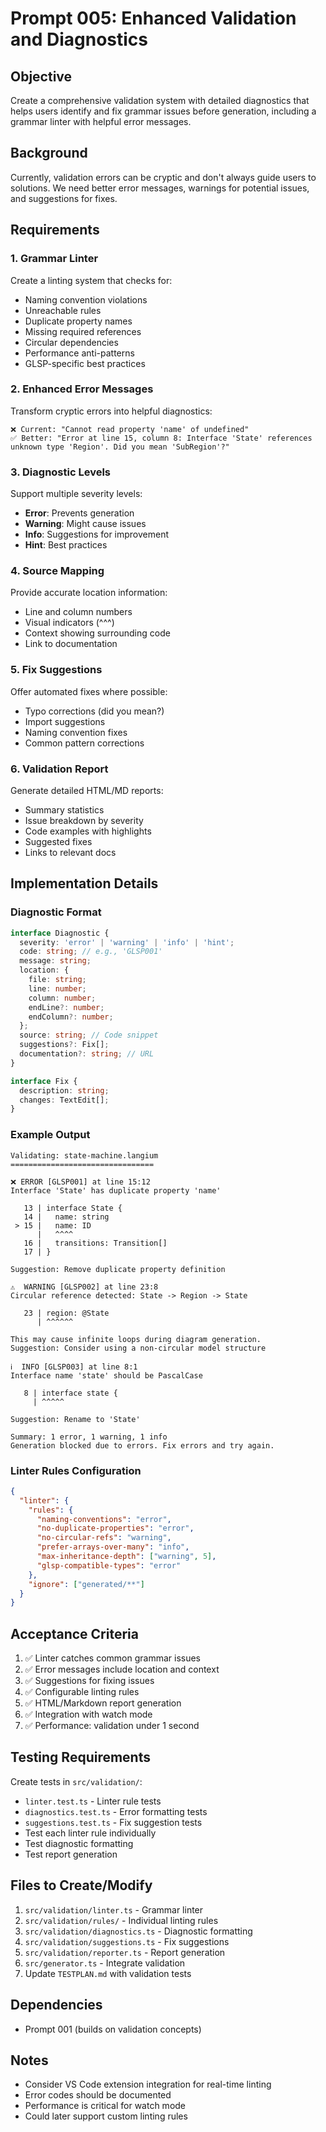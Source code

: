 # Prompt 005: Enhanced Validation and Diagnostics

## Objective
Create a comprehensive validation system with detailed diagnostics that helps users identify and fix grammar issues before generation, including a grammar linter with helpful error messages.

## Background
Currently, validation errors can be cryptic and don't always guide users to solutions. We need better error messages, warnings for potential issues, and suggestions for fixes.

## Requirements

### 1. Grammar Linter
Create a linting system that checks for:
- Naming convention violations
- Unreachable rules
- Duplicate property names
- Missing required references
- Circular dependencies
- Performance anti-patterns
- GLSP-specific best practices

### 2. Enhanced Error Messages
Transform cryptic errors into helpful diagnostics:
```
❌ Current: "Cannot read property 'name' of undefined"
✅ Better: "Error at line 15, column 8: Interface 'State' references unknown type 'Region'. Did you mean 'SubRegion'?"
```

### 3. Diagnostic Levels
Support multiple severity levels:
- **Error**: Prevents generation
- **Warning**: Might cause issues
- **Info**: Suggestions for improvement
- **Hint**: Best practices

### 4. Source Mapping
Provide accurate location information:
- Line and column numbers
- Visual indicators (^^^)
- Context showing surrounding code
- Link to documentation

### 5. Fix Suggestions
Offer automated fixes where possible:
- Typo corrections (did you mean?)
- Import suggestions
- Naming convention fixes
- Common pattern corrections

### 6. Validation Report
Generate detailed HTML/MD reports:
- Summary statistics
- Issue breakdown by severity
- Code examples with highlights
- Suggested fixes
- Links to relevant docs

## Implementation Details

### Diagnostic Format
```typescript
interface Diagnostic {
  severity: 'error' | 'warning' | 'info' | 'hint';
  code: string; // e.g., 'GLSP001'
  message: string;
  location: {
    file: string;
    line: number;
    column: number;
    endLine?: number;
    endColumn?: number;
  };
  source: string; // Code snippet
  suggestions?: Fix[];
  documentation?: string; // URL
}

interface Fix {
  description: string;
  changes: TextEdit[];
}
```

### Example Output
```
Validating: state-machine.langium
================================

❌ ERROR [GLSP001] at line 15:12
Interface 'State' has duplicate property 'name'

   13 | interface State {
   14 |   name: string
 > 15 |   name: ID
      |   ^^^^
   16 |   transitions: Transition[]
   17 | }

Suggestion: Remove duplicate property definition

⚠️  WARNING [GLSP002] at line 23:8  
Circular reference detected: State -> Region -> State

   23 | region: @State
      | ^^^^^^

This may cause infinite loops during diagram generation.
Suggestion: Consider using a non-circular model structure

ℹ️  INFO [GLSP003] at line 8:1
Interface name 'state' should be PascalCase

   8 | interface state {
     | ^^^^^

Suggestion: Rename to 'State'

Summary: 1 error, 1 warning, 1 info
Generation blocked due to errors. Fix errors and try again.
```

### Linter Rules Configuration
```json
{
  "linter": {
    "rules": {
      "naming-conventions": "error",
      "no-duplicate-properties": "error",
      "no-circular-refs": "warning",
      "prefer-arrays-over-many": "info",
      "max-inheritance-depth": ["warning", 5],
      "glsp-compatible-types": "error"
    },
    "ignore": ["generated/**"]
  }
}
```

## Acceptance Criteria

1. ✅ Linter catches common grammar issues
2. ✅ Error messages include location and context
3. ✅ Suggestions for fixing issues
4. ✅ Configurable linting rules
5. ✅ HTML/Markdown report generation
6. ✅ Integration with watch mode
7. ✅ Performance: validation under 1 second

## Testing Requirements

Create tests in `src/validation/`:
- `linter.test.ts` - Linter rule tests
- `diagnostics.test.ts` - Error formatting tests
- `suggestions.test.ts` - Fix suggestion tests
- Test each linter rule individually
- Test diagnostic formatting
- Test report generation

## Files to Create/Modify

1. `src/validation/linter.ts` - Grammar linter
2. `src/validation/rules/` - Individual linting rules
3. `src/validation/diagnostics.ts` - Diagnostic formatting
4. `src/validation/suggestions.ts` - Fix suggestions
5. `src/validation/reporter.ts` - Report generation
6. `src/generator.ts` - Integrate validation
7. Update `TESTPLAN.md` with validation tests

## Dependencies
- Prompt 001 (builds on validation concepts)

## Notes
- Consider VS Code extension integration for real-time linting
- Error codes should be documented
- Performance is critical for watch mode
- Could later support custom linting rules
